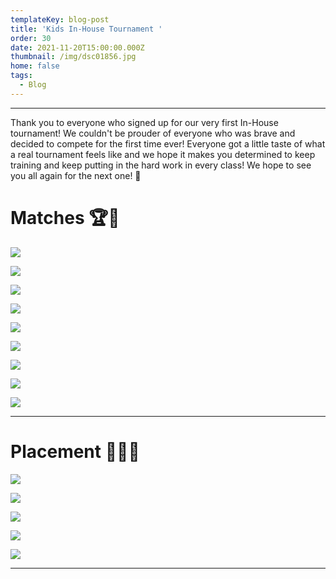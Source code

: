 ```yaml
---
templateKey: blog-post
title: 'Kids In-House Tournament '
order: 30
date: 2021-11-20T15:00:00.000Z
thumbnail: /img/dsc01856.jpg
home: false
tags:
  - Blog
---
```

- - -

Thank you to everyone who signed up for our very first In-House tournament! We couldn't be prouder of everyone who was brave and decided to compete for the first time ever! Everyone got a little taste of what a real tournament feels like and we hope it makes you determined to keep training and keep putting in the hard work in every class! We hope to see you all again for the next one! 💪

# Matches 🏆🥋

![](/img/dsc00839.jpg)

![](/img/67b260de-e522-437a-835b-937555bd2d7f.jpg)

![](/img/dsc00493.jpg)

![](/img/dsc00580.jpg)

![](/img/dsc00957.jpg)

![](/img/dsc00640.jpg)

![](/img/dsc00273.jpg)

![](/img/dsc01549.jpg)

![](/img/dsc01718.jpg)

- - -

# Placement 🥇🥈🥉

![](/img/dsc00757.jpg)

![](/img/dsc00681.jpg)

![](/img/dsc01399.jpg)

![](/img/dsc02016.jpg)

![](/img/dsc02065.jpg)

- - -
